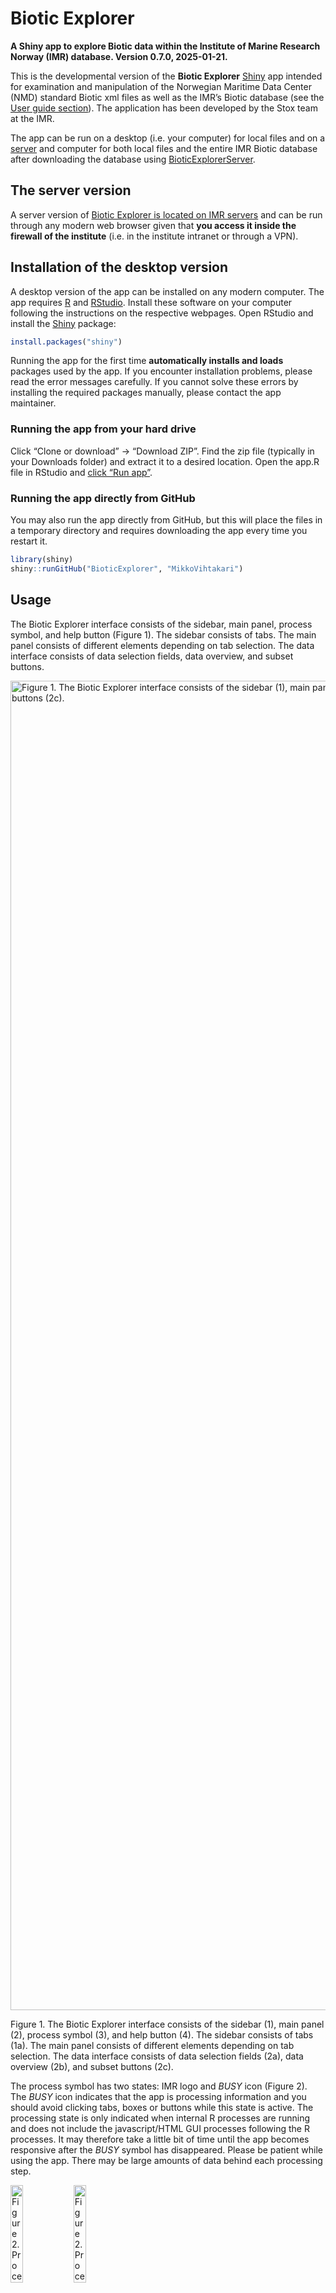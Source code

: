 
# Biotic Explorer

**A Shiny app to explore Biotic data within the Institute of Marine
Research Norway (IMR) database. Version 0.7.0, 2025-01-21.**

This is the developmental version of the **Biotic Explorer**
[Shiny](https://shiny.rstudio.com/) app intended for examination and
manipulation of the Norwegian Maritime Data Center (NMD) standard Biotic
xml files as well as the IMR’s Biotic database (see the [User guide
section](#usage)). The application has been developed by the Stox team
at the IMR.

<!-- The official, stable, version of the app can be found from their [GitHub site](https://github.com/StoXProject).  -->

The app can be run on a desktop (i.e. your computer) for local files and
on a [server](http://njord:8080/bioticexplorer/) and computer for both
local files and the entire IMR Biotic database after downloading the
database using
[BioticExplorerServer](https://github.com/DeepWaterIMR/BioticExplorerServer).

## The server version

A server version of [Biotic Explorer is located on IMR
servers](http://njord:8080/bioticexplorer/) and can be run through any
modern web browser given that **you access it inside the firewall of the
institute** (i.e. in the institute intranet or through a VPN).

## Installation of the desktop version

A desktop version of the app can be installed on any modern computer.
The app requires [R](https://www.r-project.org/) and
[RStudio](https://www.rstudio.com/). Install these software on your
computer following the instructions on the respective webpages. Open
RStudio and install the [Shiny](https://shiny.rstudio.com/) package:

``` r
install.packages("shiny")
```

Running the app for the first time **automatically installs and loads**
packages used by the app. If you encounter installation problems, please
read the error messages carefully. If you cannot solve these errors by
installing the required packages manually, please contact the app
maintainer.

### Running the app from your hard drive

Click “Clone or download” -\> “Download ZIP”. Find the zip file
(typically in your Downloads folder) and extract it to a desired
location. Open the app.R file in RStudio and [click “Run
app”](https://shiny.rstudio.com/tutorial/written-tutorial/lesson1/).

### Running the app directly from GitHub

You may also run the app directly from GitHub, but this will place the
files in a temporary directory and requires downloading the app every
time you restart it.

``` r
library(shiny)
shiny::runGitHub("BioticExplorer", "MikkoVihtakari")
```

## Usage

The Biotic Explorer interface consists of the sidebar, main panel,
process symbol, and help button (Figure 1). The sidebar consists of
tabs. The main panel consists of different elements depending on tab
selection. The data interface consists of data selection fields, data
overview, and subset buttons.

<div class="figure">

<img src="man/figures/README-interface.png" alt="Figure 1. The Biotic Explorer interface consists of the sidebar (1), main panel (2), process symbol (3), and help button (4). The sidebar consists of tabs (1a). The main panel consists of different elements depending on tab selection. The data interface consists of data selection fields (2a), data overview (2b), and subset buttons (2c)." width="2127" />
<p class="caption">
Figure 1. The Biotic Explorer interface consists of the sidebar (1),
main panel (2), process symbol (3), and help button (4). The sidebar
consists of tabs (1a). The main panel consists of different elements
depending on tab selection. The data interface consists of data
selection fields (2a), data overview (2b), and subset buttons (2c).
</p>

</div>

The process symbol has two states: IMR logo and *BUSY* icon (Figure 2).
The *BUSY* icon indicates that the app is processing information and you
should avoid clicking tabs, boxes or buttons while this state is active.
The processing state is only indicated when internal R processes are
running and does not include the javascript/HTML GUI processes following
the R processes. It may therefore take a little bit of time until the
app becomes responsive after the *BUSY* symbol has disappeared. Please
be patient while using the app. There may be large amounts of data
behind each processing step.

<div class="figure">

<img src="www/logo.png" alt="Figure 2. Process symbol states. The app is ready to receive orders when the IMR logo is shown (left). The app is busy when the BUSY icon is shown (right). Avoid clicking anything while the app is busy." width="20%" /><img src="www/logo_bw.png" alt="Figure 2. Process symbol states. The app is ready to receive orders when the IMR logo is shown (left). The app is busy when the BUSY icon is shown (right). Avoid clicking anything while the app is busy." width="20%" />
<p class="caption">
Figure 2. Process symbol states. The app is ready to receive orders when
the IMR logo is shown (left). The app is busy when the BUSY icon is
shown (right). Avoid clicking anything while the app is busy.
</p>

</div>

### Read data

#### Download data from the database

Click ‘Load data & filter -\> From the database’. Select the desired
data and click ‘Send inquiry’. The ‘BUSY’ symbol on the left top corner
will disappear when the operation is done. This may take time depending
on the size of the selected dataset. You will get an overview of
selected data and positions on the right. You can now further limit the
dataset using the ‘Subset’ button and reset the data selection using the
‘Reset’ button.

#### Read NMD Biotic xml files

Click ‘Load data & filter -\> From files -\> Browse..’ and select one or
multiple .xml files from your computer. An overview of data and sampling
station locations will be shown below. Use the ‘Filter data by’ options
to select data you want to keep. Click the ‘Subset’ button once you are
ready and see how the overview will change based on the information you
selected. The ‘Reset’ button will reset the selection

#### Resume a previous session

Click ‘Load data & filter -\> From files -\> Browse..’ and open an .rds
file saved using the app (see ‘Download’). You can now continue working
on data from an earlier Biotic Explorer session.

### Examine data

#### Cruise overview data

Click the ‘Cruise overview’ tab to see all cruises in the dataset. These
data comprise of the ‘mission’ element in NMD Biotic files.

#### Station data

The ‘Overview’ tab lists selected plots to establish an overview of the
‘fishstation’ and ‘catchsample’ elements in NMD Biotic files. ‘Map of
catches’ tab shows a location overview of catches and the ‘Examine data’
the data in a tabular form.

#### Individual data

The ‘Overview’ tab shows a general overview of the ‘individual’ and
‘agedetermination’ elements in NMD Biotic files. The ‘Species plots’ tab
can be used to generate plots describing basic life-history parameters
of a species with sufficient data and the ‘Examine data’ tab shows the
data in a tabular form.

### Download

#### Export data

Data from a Biotic Explorer session can be downloaded using the
‘Download -\> Data’ tab. If you want to reopen the data in Biotic
Explorer or open the data in R, use the ‘R’ option without changing
‘Data to download’ options. This will save the data as an .rds file,
which can be opened using the
[readRDS](https://stat.ethz.ch/R-manual/R-devel/library/base/html/readRDS.html)
function in R and reopened using Biotic Explorer. Data can also be
downloaded as .zip compressed .csv files or as an Excel file. The data
are automatically placed to tabs in Excel files.

#### Export figures

You can select which Biotic Explorer figures to download and in which
format using the ‘Download -\> Figures’ tab. If you want to modify the
figures beyond the options given in the app, you may download Biotic
Explorernd modify the figure functions listed under
‘R/figure_functions.R’.

## Contributions and contact information

Any contributions to the app are more than welcome. Please contact the
app creator Mikko Vihtakari (<mikko.vihtakari@hi.no>) to discuss your
ideas on improving the app.

## Dependencies

Running the app automatically installs following packages:

- [shiny](https://cran.r-project.org/web/packages/shiny/index.html): The
  app has been written om Shiny.
- [shinyFiles](https://cran.r-project.org/web/packages/shinyFiles/index.html):
  Used to up- and download files.  
- [shinydashboard](https://cran.r-project.org/web/packages/shinydashboard/index.html):
  Used for the dashboard.
- [DT](https://cran.r-project.org/web/packages/%20DT/index.html): Used
  for data tables.
- [data.table](https://cran.r-project.org/web/packages/data.table/index.html):
  Used to make data processing quicker.
- [dtplyr](https://cran.r-project.org/web/packages/dtplyr/index.html):
  Used for dplyr syntax applied to data.tables as well as quick database
  management.
- [tidyverse](https://cran.r-project.org/web/packages/tidyverse/index.html):
  Used for data manipulation and plots.
- [RstoxData](https://github.com/StoXProject/RstoxData): Used to read
  NMD .xml files.
- [devtools](https://cran.r-project.org/web/packages/devtools/index.html):
  Used to download the dependencies only available on GitHub.
- [leaflet](https://cran.r-project.org/web/packages/leaflet/index.html):
  Used for interactive maps.
- [leaflet.minicharts](https://cran.r-project.org/web/packages/leaflet.minicharts/index.html):
  Used for interactive maps.
- [mapview](https://cran.r-project.org/web/packages/mapview/index.html):
  Used for interactive maps.
- [plotly](https://cran.r-project.org/web/packages/plotly/index.html):
  Used for interactive plots.
- [openxlsx](https://cran.r-project.org/web/packages/openxlsx/index.html):
  Used to write MS Excel files.
- [scales](https://cran.r-project.org/web/packages/scales/index.html):
  Used to scale ggplot axes.
- [fishmethods](https://cran.r-project.org/web/packages/fishmethods/index.html):
  Used to fit growth models
- [viridis](https://cran.r-project.org/web/packages/viridis/index.html):
  Provides viridis color scale for Leaflet maps.
- [DBI](https://cran.r-project.org/web/packages/DBI/index.html): Used
  for database operations
- [duckdb](https://cran.r-project.org/web/packages/duckdb/index.html):
  The database interface package for the BioticExplorer database

## News

2025-01-21 Migrated BioticExplorer to
[DuckDB](https://duckdb.org/docs/api/r.html). The software and database
should work on all commonly used operating systems now.

2020-05-13 Added complete database support. All features visioned at the
beginning of the development have now been incorporated. Making the
features to work as planned, bug-fixing and polish remain.

2020-01-22 An update preparing for beta-release. Many new added
features. Unstable, full of bugs and undocumented.

2019-07-11 Fixed a number of Windows related problems. The app should
(hopefully) work now on most institutional machines.

2019-07-08 Uploaded the first alpha version. The app works, but does not
contain all features yet. This version is meant for internal testing.
